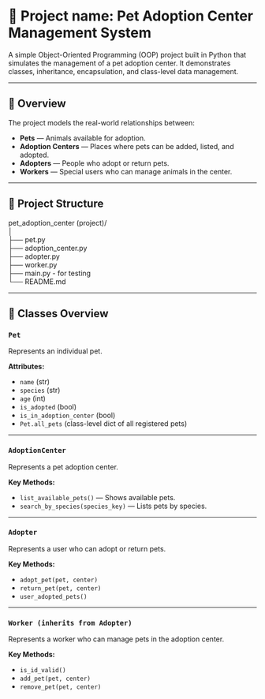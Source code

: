 
# 🐾 Project name: Pet Adoption Center Management System

A simple Object-Oriented Programming (OOP) project built in Python that simulates the management of a pet adoption center.
It demonstrates classes, inheritance, encapsulation, and class-level data management.

---

## 📘 Overview

The project models the real-world relationships between:
- **Pets** — Animals available for adoption.
- **Adoption Centers** — Places where pets can be added, listed, and adopted.
- **Adopters** — People who adopt or return pets.
- **Workers** — Special users who can manage animals in the center.

---

## 🧱 Project Structure

pet_adoption_center (project)/  
│   
├── pet.py   
├── adoption_center.py   
├── adopter.py   
├── worker.py   
├── main.py - for testing   
└── README.md   

---

## 🐶 Classes Overview

### `Pet`
Represents an individual pet.

**Attributes:**
- `name` (str)
- `species` (str)
- `age` (int)
- `is_adopted` (bool)
- `is_in_adoption_center` (bool)
- `Pet.all_pets` (class-level dict of all registered pets)

---

### `AdoptionCenter`
Represents a pet adoption center.

**Key Methods:**
- `list_available_pets()` — Shows available pets.
- `search_by_species(species_key)` — Lists pets by species.

---

### `Adopter`
Represents a user who can adopt or return pets.

**Key Methods:**
- `adopt_pet(pet, center)`
- `return_pet(pet, center)`
- `user_adopted_pets()`

---

### `Worker (inherits from Adopter)`
Represents a worker who can manage pets in the adoption center.

**Key Methods:**
- `is_id_valid()`
- `add_pet(pet, center)`
- `remove_pet(pet, center)`
